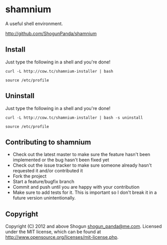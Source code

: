 # shamnium

A useful shell environment.

http://github.com/ShogunPanda/shamnium

## Install

Just type the following in a shell and you're done!

`curl -L http://cow.tc/shamnium-installer | bash`

`source /etc/profile`

## Uninstall

Just type the following in a shell and you're done!

`curl -L http://cow.tc/shamnium-installer | bash -s uninstall`

`source /etc/profile`

## Contributing to shamnium
 
* Check out the latest master to make sure the feature hasn't been implemented or the bug hasn't been fixed yet
* Check out the issue tracker to make sure someone already hasn't requested it and/or contributed it
* Fork the project
* Start a feature/bugfix branch
* Commit and push until you are happy with your contribution
* Make sure to add tests for it. This is important so I don't break it in a future version unintentionally.

## Copyright

Copyright (C) 2012 and above Shogun <shogun_panda@me.com>.
Licensed under the MIT license, which can be found at http://www.opensource.org/licenses/mit-license.php.
